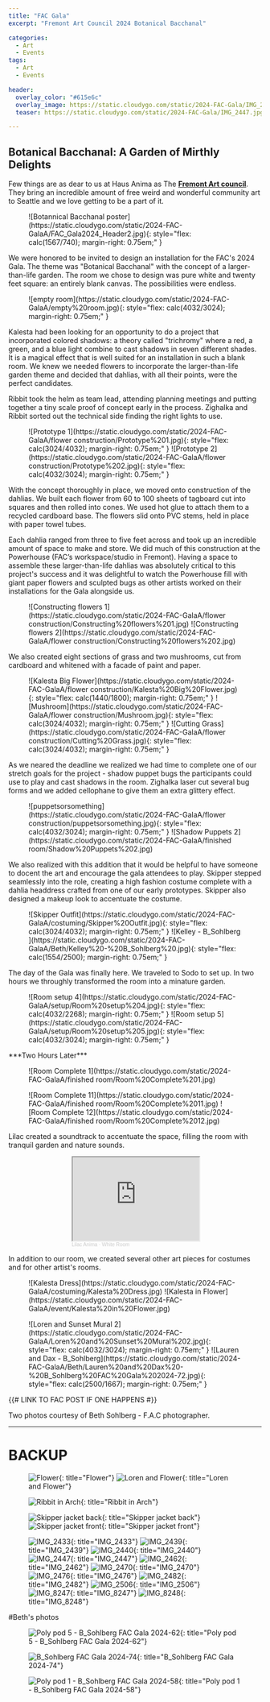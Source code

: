 ```yaml
---
title: "FAC Gala"
excerpt: "Fremont Art Council 2024 Botanical Bacchanal"

categories:
  - Art
  - Events
tags:
  - Art
  - Events

header:
  overlay_color: "#615e6c"
  overlay_image: https://static.cloudygo.com/static/2024-FAC-Gala/IMG_2447.jpg
  teaser: https://static.cloudygo.com/static/2024-FAC-Gala/IMG_2447.jpg

---
```


## Botanical Bacchanal: A Garden of Mirthly Delights

Few things are as dear to us at Haus Anima as The [**Fremont Art council**](https://fremontartscouncil.org/).
They bring an incredible amount of free weird and wonderful community art to Seattle and we love getting to be a part of it.

<figure class="halfsingle" markdown="span">
  ![Botannical Bacchanal poster](https://static.cloudygo.com/static/2024-FAC-GalaA/FAC_Gala2024_Header2.jpg){: style="flex: calc(1567/740); margin-right: 0.75em;" }

</figure>


We were honored to be invited to design an installation for the FAC's 2024 Gala. The theme was "Botanical Bacchanal" with the concept of a larger-than-life garden. The room we chose to design was pure white and twenty feet square: an entirely blank canvas. The possibilities were endless.

<figure class="halfsingle" markdown="span">
  ![empty room](https://static.cloudygo.com/static/2024-FAC-GalaA/empty%20room.jpg){: style="flex: calc(4032/3024); margin-right: 0.75em;" }
</figure>

Kalesta had been looking for an opportunity to do a project that incorporated colored shadows: a theory called "trichromy" where a red, a green, and a blue light combine to cast shadows in seven different shades. It is a magical effect that is well suited for an installation in such a blank room. We knew we needed flowers to incorporate the larger-than-life garden theme and decided that dahlias, with all their points, were the perfect candidates.

Ribbit took the helm as team lead, attending planning meetings and putting together a tiny scale proof of concept early in the process. Zighalka and Ribbit sorted out the technical side finding the right lights to use.

<figure class="half" markdown="span">
  ![Prototype 1](https://static.cloudygo.com/static/2024-FAC-GalaA/flower construction/Prototype%201.jpg){: style="flex: calc(3024/4032); margin-right: 0.75em;" }
  ![Prototype 2](https://static.cloudygo.com/static/2024-FAC-GalaA/flower construction/Prototype%202.jpg){: style="flex: calc(4032/3024); margin-right: 0.75em;" }
</figure>

With the concept thoroughly in place, we moved onto construction of the dahlias. We built each flower from 60 to 100 sheets of tagboard cut into squares and then rolled into cones.  We used hot glue to attach them to a recycled cardboard base. The flowers slid onto PVC stems, held in place with paper towel tubes.

Each dahlia ranged from three to five feet across and took up an incredible amount of space to make and store. We did much of this construction at the Powerhouse (FAC’s workspace/studio in Fremont). Having a space to assemble these larger-than-life dahlias was absolutely critical to this project's success and it was delightful to watch the Powerhouse fill with giant paper flowers and sculpted bugs as other artists worked on their installations for the Gala alongside us.


<figure class="half" markdown="span">
  ![Constructing flowers 1](https://static.cloudygo.com/static/2024-FAC-GalaA/flower construction/Constructing%20flowers%201.jpg)
  ![Constructing flowers 2](https://static.cloudygo.com/static/2024-FAC-GalaA/flower construction/Constructing%20flowers%202.jpg)
</figure>

We also created eight sections of grass and two mushrooms, cut from cardboard and whitened with a facade of paint and paper.
<figure class="third" markdown="span">
  ![Kalesta Big Flower](https://static.cloudygo.com/static/2024-FAC-GalaA/flower construction/Kalesta%20Big%20Flower.jpg){: style="flex: calc(1440/1800); margin-right: 0.75em;" }
  ![Mushroom](https://static.cloudygo.com/static/2024-FAC-GalaA/flower construction/Mushroom.jpg){: style="flex: calc(3024/4032); margin-right: 0.75em;" }
  ![Cutting Grass](https://static.cloudygo.com/static/2024-FAC-GalaA/flower construction/Cutting%20Grass.jpg){: style="flex: calc(3024/4032); margin-right: 0.75em;" }
</figure>



As we neared the deadline we realized we had time to complete one of our stretch goals for the project - shadow puppet bugs the participants could use to play and cast shadows in the room. Zighalka laser cut several bug forms and we added cellophane to give them an extra glittery effect.

<figure class="half" markdown="span">
  ![puppetsorsomething](https://static.cloudygo.com/static/2024-FAC-GalaA/flower construction/puppetsorsomething.jpg){: style="flex: calc(4032/3024); margin-right: 0.75em;" }
  ![Shadow Puppets 2](https://static.cloudygo.com/static/2024-FAC-GalaA/finished room/Shadow%20Puppets%202.jpg)
</figure>

We also realized with this addition that it would be helpful to have someone to docent the art and encourage the gala attendees to play.
Skipper stepped seamlessly into the role, creating a high fashion costume complete with a dahlia headdress crafted from one of our early prototypes. Skipper also designed a makeup look to accentuate the costume.

<figure class="half" markdown="span">
  ![Skipper Outfit](https://static.cloudygo.com/static/2024-FAC-GalaA/costuming/Skipper%20Outfit.jpg){: style="flex: calc(3024/4032); margin-right: 0.75em;" }
  ![Kelley - B_Sohlberg ](https://static.cloudygo.com/static/2024-FAC-GalaA/Beth/Kelley%20-%20B_Sohlberg%20.jpg){: style="flex: calc(1554/2500); margin-right: 0.75em;" }
</figure>


The day of the Gala was finally here. We traveled to Sodo to set up. In two hours we throughly transformed the room into a minature garden.

<figure class="half mb-1" markdown="span">
  ![Room setup 4](https://static.cloudygo.com/static/2024-FAC-GalaA/setup/Room%20setup%204.jpg){: style="flex: calc(4032/2268); margin-right: 0.75em;" }
  ![Room setup 5](https://static.cloudygo.com/static/2024-FAC-GalaA/setup/Room%20setup%205.jpg){: style="flex: calc(4032/3024); margin-right: 0.75em;" }
</figure>

<div class="text-center" markdown="span">
  ***Two Hours Later***
</div>

<figure markdown="span">
  ![Room Complete 1](https://static.cloudygo.com/static/2024-FAC-GalaA/finished room/Room%20Complete%201.jpg)
</figure>

<figure class="half" markdown="span">
![Room Complete 11](https://static.cloudygo.com/static/2024-FAC-GalaA/finished room/Room%20Complete%2011.jpg)
![Room Complete 12](https://static.cloudygo.com/static/2024-FAC-GalaA/finished room/Room%20Complete%2012.jpg)
</figure>

Lilac created a soundtrack to accentuate the space, filling the room with tranquil garden and nature sounds.

<div style="width:50%; margin: 0 auto 1em auto; ">
  <iframe width="100%" height="166" src="https://w.soundcloud.com/player/?url=https%3A//api.soundcloud.com/tracks/1745383179&color=%23ff5500&auto_play=false&hide_related=false&show_comments=true&show_user=true&show_reposts=false&show_teaser=true"></iframe>
  <div style="font-size: 10px; color: #cccccc;line-break: anywhere;word-break: normal;overflow: hidden;white-space: nowrap;text-overflow: ellipsis; font-family: Interstate,Lucida Grande,Lucida Sans Unicode,Lucida Sans,Garuda,Verdana,Tahoma,sans-serif;font-weight: 100;"><a href="https://soundcloud.com/lilac-anima" title="Lilac Anima" target="_blank" style="color: #cccccc; text-decoration: none;">Lilac Anima</a> · <a href="https://soundcloud.com/lilac-anima/white-room" title="White Room" target="_blank" style="color: #cccccc; text-decoration: none;">White Room</a></div>
</div>

In addition to our room, we created several other art pieces for costumes and for other artist's rooms.

<figure class="half" markdown="span">
  ![Kalesta Dress](https://static.cloudygo.com/static/2024-FAC-GalaA/costuming/Kalesta%20Dress.jpg)
  ![Kalesta in Flower](https://static.cloudygo.com/static/2024-FAC-GalaA/event/Kalesta%20in%20Flower.jpg)
</figure>

<figure class="half" markdown="span">
  ![Loren and Sunset Mural 2](https://static.cloudygo.com/static/2024-FAC-GalaA/Loren%20and%20Sunset%20Mural%202.jpg){: style="flex: calc(4032/3024); margin-right: 0.75em;" }
  ![Lauren and Dax - B_Sohlberg](https://static.cloudygo.com/static/2024-FAC-GalaA/Beth/Lauren%20and%20Dax%20-%20B_Sohlberg%20FAC%20Gala%202024-72.jpg){: style="flex: calc(2500/1667); margin-right: 0.75em;" }
</figure>


{{# LINK TO FAC POST IF ONE HAPPENS #}}

Two photos courtesy of Beth Sohlberg - F.A.C photographer.

---

# BACKUP

<figure class="third" markdown="span">


![Flower](https://static.cloudygo.com/static/2024-FAC-Gala/Flower.jpg){: title="Flower"}
![Loren and Flower](https://static.cloudygo.com/static/2024-FAC-Gala/Loren%20and%20Flower.jpg){: title="Loren and Flower"}


![Ribbit in Arch](https://static.cloudygo.com/static/2024-FAC-Gala/Ribbit%20in%20Arch.jpg){: title="Ribbit in Arch"}

![Skipper jacket back](https://static.cloudygo.com/static/2024-FAC-Gala/Skipper%20jacket%20back.jpg){: title="Skipper jacket back"}
![Skipper jacket front](https://static.cloudygo.com/static/2024-FAC-Gala/Skipper%20jacket%20front.jpg){: title="Skipper jacket front"}

![IMG_2433](https://static.cloudygo.com/static/2024-FAC-Gala/IMG_2433.jpg){: title="IMG_2433"}
![IMG_2439](https://static.cloudygo.com/static/2024-FAC-Gala/IMG_2439.jpg){: title="IMG_2439"}
![IMG_2440](https://static.cloudygo.com/static/2024-FAC-Gala/IMG_2440.jpg){: title="IMG_2440"}
![IMG_2447](https://static.cloudygo.com/static/2024-FAC-Gala/IMG_2447.jpg){: title="IMG_2447"}
![IMG_2462](https://static.cloudygo.com/static/2024-FAC-Gala/IMG_2462.jpg){: title="IMG_2462"}
![IMG_2470](https://static.cloudygo.com/static/2024-FAC-Gala/IMG_2470.jpg){: title="IMG_2470"}
![IMG_2476](https://static.cloudygo.com/static/2024-FAC-Gala/IMG_2476.jpg){: title="IMG_2476"}
![IMG_2482](https://static.cloudygo.com/static/2024-FAC-Gala/IMG_2482.jpg){: title="IMG_2482"}
![IMG_2506](https://static.cloudygo.com/static/2024-FAC-Gala/IMG_2506.jpg){: title="IMG_2506"}
![IMG_8247](https://static.cloudygo.com/static/2024-FAC-Gala/IMG_8247.jpg){: title="IMG_8247"}
![IMG_8248](https://static.cloudygo.com/static/2024-FAC-Gala/IMG_8248.jpg){: title="IMG_8248"}

</figure>

#Beth's photos

<figure class="half" markdown="span">

![Poly pod 5 - B_Sohlberg FAC Gala 2024-62](https://static.cloudygo.com/static/2024-FAC-Gala/Poly%20pod%205%20-%20B_Sohlberg%20FAC%20Gala%202024-62.jpg){: title="Poly pod 5 - B_Sohlberg FAC Gala 2024-62"}


![B_Sohlberg FAC Gala 2024-74](https://static.cloudygo.com/static/2024-FAC-Gala/B_Sohlberg%20FAC%20Gala%202024-74.jpg){: title="B_Sohlberg FAC Gala 2024-74"}

![Poly pod 1 - B_Sohlberg FAC Gala 2024-58](https://static.cloudygo.com/static/2024-FAC-Gala/Poly%20pod%201%20-%20B_Sohlberg%20FAC%20Gala%202024-58.jpg){: title="Poly pod 1 - B_Sohlberg FAC Gala 2024-58"}
</figure>

